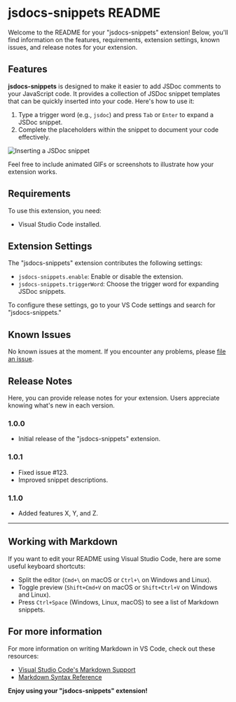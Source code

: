 # jsdocs-snippets README

Welcome to the README for your "jsdocs-snippets" extension! Below, you'll find information on the features, requirements, extension settings, known issues, and release notes for your extension.

## Features

**jsdocs-snippets** is designed to make it easier to add JSDoc comments to your JavaScript code. It provides a collection of JSDoc snippet templates that can be quickly inserted into your code. Here's how to use it:

1. Type a trigger word (e.g., `jsdoc`) and press `Tab` or `Enter` to expand a JSDoc snippet.
2. Complete the placeholders within the snippet to document your code effectively.

![Inserting a JSDoc snippet](images/jsdoc-snippet.gif)

Feel free to include animated GIFs or screenshots to illustrate how your extension works.

## Requirements

To use this extension, you need:

- Visual Studio Code installed.

## Extension Settings

The "jsdocs-snippets" extension contributes the following settings:

- `jsdocs-snippets.enable`: Enable or disable the extension.
- `jsdocs-snippets.triggerWord`: Choose the trigger word for expanding JSDoc snippets.

To configure these settings, go to your VS Code settings and search for "jsdocs-snippets."

## Known Issues

No known issues at the moment. If you encounter any problems, please [file an issue](https://github.com/yourusername/jsdocs-snippets/issues).

## Release Notes

Here, you can provide release notes for your extension. Users appreciate knowing what's new in each version.

### 1.0.0

- Initial release of the "jsdocs-snippets" extension.

### 1.0.1

- Fixed issue #123.
- Improved snippet descriptions.

### 1.1.0

- Added features X, Y, and Z.

---

## Working with Markdown

If you want to edit your README using Visual Studio Code, here are some useful keyboard shortcuts:

- Split the editor (`Cmd+\` on macOS or `Ctrl+\` on Windows and Linux).
- Toggle preview (`Shift+Cmd+V` on macOS or `Shift+Ctrl+V` on Windows and Linux).
- Press `Ctrl+Space` (Windows, Linux, macOS) to see a list of Markdown snippets.

## For more information

For more information on writing Markdown in VS Code, check out these resources:

- [Visual Studio Code's Markdown Support](http://code.visualstudio.com/docs/languages/markdown)
- [Markdown Syntax Reference](https://help.github.com/articles/markdown-basics)

**Enjoy using your "jsdocs-snippets" extension!**
